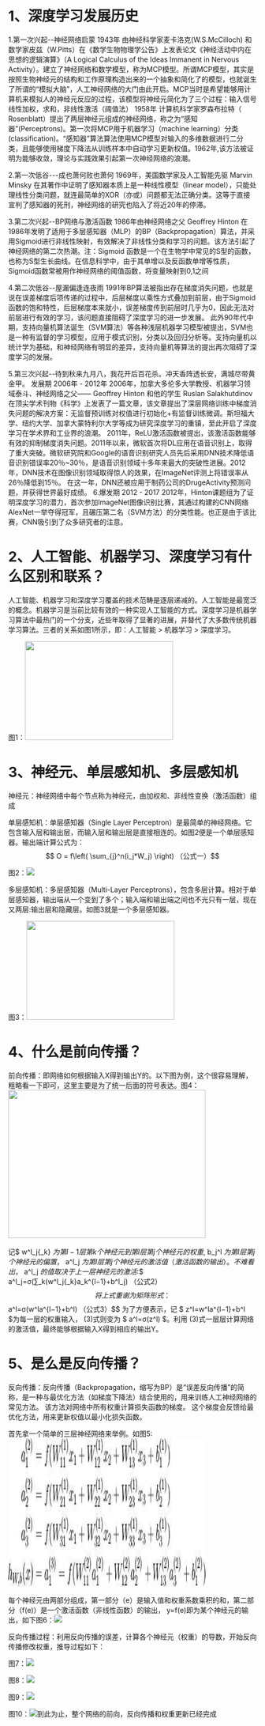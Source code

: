 # 1、深度学习发展历史

1.第一次兴起--神经网络启蒙
1943年 由神经科学家麦卡洛克(W.S.McCilloch) 和数学家皮兹（W.Pitts）在《数学生物物理学公告》上发表论文《神经活动中内在思想的逻辑演算》（A Logical Calculus of the Ideas Immanent in Nervous Activity）。建立了神经网络和数学模型，称为MCP模型。所谓MCP模型，其实是按照生物神经元的结构和工作原理构造出来的一个抽象和简化了的模型，也就诞生了所谓的“模拟大脑”，人工神经网络的大门由此开启。MCP当时是希望能够用计算机来模拟人的神经元反应的过程，该模型将神经元简化为了三个过程：输入信号线性加权，求和，非线性激活（阈值法）
1958年 计算机科学家罗森布拉特（ Rosenblatt）提出了两层神经元组成的神经网络，称之为“感知器”(Perceptrons)。第一次将MCP用于机器学习（machine learning）分类(classification)。“感知器”算法算法使用MCP模型对输入的多维数据进行二分类，且能够使用梯度下降法从训练样本中自动学习更新权值。1962年,该方法被证明为能够收敛，理论与实践效果引起第一次神经网络的浪潮。

2.第一次低谷---成也萧何败也萧何
1969年，美国数学家及人工智能先驱 Marvin Minsky 在其著作中证明了感知器本质上是一种线性模型（linear model），只能处理线性分类问题，就连最简单的XOR（亦或）问题都无法正确分类。这等于直接宣判了感知器的死刑，神经网络的研究也陷入了将近20年的停滞。

3.第二次兴起--BP网络与激活函数
1986年由神经网络之父 Geoffrey Hinton 在1986年发明了适用于多层感知器（MLP）的BP（Backpropagation）算法，并采用Sigmoid进行非线性映射，有效解决了非线性分类和学习的问题。该方法引起了神经网络的第二次热潮。注：Sigmoid 函数是一个在生物学中常见的S型的函数，也称为S型生长曲线。在信息科学中，由于其单增以及反函数单增等性质，Sigmoid函数常被用作神经网络的阈值函数，将变量映射到0,1之间

4.第二次低谷--屋漏偏逢连夜雨
1991年BP算法被指出存在梯度消失问题，也就是说在误差梯度后项传递的过程中，后层梯度以乘性方式叠加到前层，由于Sigmoid函数的饱和特性，后层梯度本来就小，误差梯度传到前层时几乎为0，因此无法对前层进行有效的学习，该问题直接阻碍了深度学习的进一步发展。
此外90年代中期，支持向量机算法诞生（SVM算法）等各种浅层机器学习模型被提出，SVM也是一种有监督的学习模型，应用于模式识别，分类以及回归分析等。支持向量机以统计学为基础，和神经网络有明显的差异，支持向量机等算法的提出再次阻碍了深度学习的发展。

5.第三次兴起--待到秋来九月八，我花开后百花杀。冲天香阵透长安，满城尽带黄金甲。
发展期 2006年 - 2012年
2006年，加拿大多伦多大学教授、机器学习领域泰斗、神经网络之父—— Geoffrey Hinton 和他的学生 Ruslan Salakhutdinov 在顶尖学术刊物《科学》上发表了一篇文章，该文章提出了深层网络训练中梯度消失问题的解决方案：无监督预训练对权值进行初始化+有监督训练微调。斯坦福大学、纽约大学、加拿大蒙特利尔大学等成为研究深度学习的重镇，至此开启了深度学习在学术界和工业界的浪潮。
2011年，ReLU激活函数被提出，该激活函数能够有效的抑制梯度消失问题。2011年以来，微软首次将DL应用在语音识别上，取得了重大突破。微软研究院和Google的语音识别研究人员先后采用DNN技术降低语音识别错误率20％~30％，是语音识别领域十多年来最大的突破性进展。2012年，DNN技术在图像识别领域取得惊人的效果，在ImageNet评测上将错误率从26％降低到15％。
在这一年，DNN还被应用于制药公司的DrugeActivity预测问题，并获得世界最好成绩。
6.爆发期 2012 - 2017
2012年，Hinton课题组为了证明深度学习的潜力，首次参加ImageNet图像识别比赛，其通过构建的CNN网络AlexNet一举夺得冠军，且碾压第二名（SVM方法）的分类性能。也正是由于该比赛，CNN吸引到了众多研究者的注意。

# 2、人工智能、机器学习、深度学习有什么区别和联系？

人工智能、机器学习和深度学习覆盖的技术范畴是逐层递减的。人工智能是最宽泛的概念。机器学习是当前比较有效的一种实现人工智能的方式。深度学习是机器学习算法中最热门的一个分支，近些年取得了显著的进展，并替代了大多数传统机器学习算法。三者的关系如图1所示，即：人工智能 > 机器学习 > 深度学习。

图1：<img src = "abc.png" width = "300" height = "200">

# 3、神经元、单层感知机、多层感知机

神经元：神经网络中每个节点称为神经元，由加权和、非线性变换（激活函数）组成

单层感知机：单层感知器（Single Layer Perceptron）是最简单的神经网络。它包含输入层和输出层，而输入层和输出层是直接相连的。如图2便是一个单层感知器。输出端计算公式为：$$ O = f\left( \sum_{j}^n(i_j*W_j) \right)  （公式一）$$

图2：<img src = "dan.jpg">

多层感知机：多层感知器（Multi-Layer Perceptrons），包含多层计算。相对于单层感知器，输出端从一个变到了多个；输入端和输出端之间也不光只有一层，现在又两层:输出层和隐藏层。如图3就是一个多层感知器。

图3：<img src = "duo.png" width = "300" height = "200">

# 4、什么是前向传播？

前向传播：即网络如何根据输入X得到输出Y的。以下图为例，这个很容易理解，粗略看一下即可，这里主要是为了统一后面的符号表达。图4：<img src="qian.png" width = "400" height = "300">

记$ w^l_j{_k} $为第l−1层第k个神经元到第l层第j个神经元的权重,$ b_j^l $为第l层第j个神经元的偏置，$ a^l_j $为第l层第j个神经元的激活值（激活函数的输出）。不难看出，$ a^l_j $的值取决于上一层神经元的激活:$$ a^l_j=σ(∑_k(w^l_j{_k}a_k^{l−1}+b^l_j) （公式2）$$
将上式重谢为矩阵形式：$$ a^l=σ(w^la^{l−1}+b^l) （公式3）$$
为了方便表示，记 $ z^l=w^la^{l−1}+b^l $为每一层的权重输入， (3)式则变为 $ a^l=σ(z^l) $。利用 (3)式一层层计算网络的激活值，最终能够根据输入X得到相应的输出Y。

# 5、是么是反向传播？

反向传播：反向传播（Backpropagation，缩写为BP）是“误差反向传播”的简称，是一种与最优化方法（如梯度下降法）结合使用的，用来训练人工神经网络的常见方法。 该方法对网络中所有权重计算损失函数的梯度。 这个梯度会反馈给最优化方法，用来更新权值以最小化损失函数。

首先拿一个简单的三层神经网络来举例。如图5:<img src = "5.png" width = "400" height = "300">

每个神经元由两部分组成，第一部分（e）是输入值和权重系数乘积的和，第二部分（f(e)）是一个激活函数（非线性函数）的输出， y=f(e)即为某个神经元的输出，如下图6：<img src = "6.png">

反向传播过程：利用反向传播的误差，计算各个神经元（权重）的导数，开始反向传播修改权重，推导过程如下：

图7：<img src = "7.png">

图8：<img src = "8.png">

图9：<img src = "9.png">

图10：<img src = "10.png">到此为止，整个网络的前向，反向传播和权重更新已经完成
